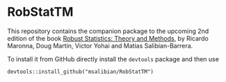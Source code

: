 # RobStatTM

This repository contains the companion package to the upcoming 2nd edition of
the book [Robust Statistics: Theory and Methods](https://www.wiley.com/en-ca/Robust+Statistics%3A+Theory+and+Methods+%28with+R%29%2C+2nd+Edition-p-9781119214687), by Ricardo Maronna, Doug Martin, Victor Yohai and Matias Salibian-Barrera.

To install it from GitHub directly install the
`devtools` package and then use
```
devtools::install_github("msalibian/RobStatTM")
```
